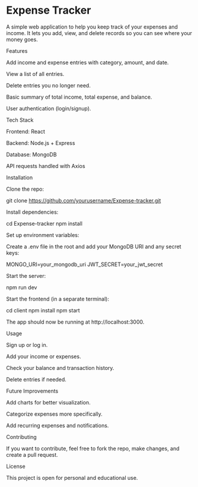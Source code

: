 # Expense Tracker
A simple web application to help you keep track of your expenses and income. It lets you add, view, and delete records so you can see where your money goes.

Features

Add income and expense entries with category, amount, and date.

View a list of all entries.

Delete entries you no longer need.

Basic summary of total income, total expense, and balance.

User authentication (login/signup).

Tech Stack

Frontend: React

Backend: Node.js + Express

Database: MongoDB

API requests handled with Axios

Installation

Clone the repo:

git clone https://github.com/yourusername/Expense-tracker.git


Install dependencies:

cd Expense-tracker
npm install


Set up environment variables:

Create a .env file in the root and add your MongoDB URI and any secret keys:

MONGO_URI=your_mongodb_uri
JWT_SECRET=your_jwt_secret


Start the server:

npm run dev


Start the frontend (in a separate terminal):

cd client
npm install
npm start


The app should now be running at http://localhost:3000.

Usage

Sign up or log in.

Add your income or expenses.

Check your balance and transaction history.

Delete entries if needed.

Future Improvements

Add charts for better visualization.

Categorize expenses more specifically.

Add recurring expenses and notifications.

Contributing

If you want to contribute, feel free to fork the repo, make changes, and create a pull request.

License

This project is open for personal and educational use.
